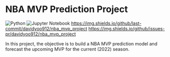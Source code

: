 # NBA MVP Prediction Project
![Python](https://img.shields.io/badge/python-3670A0?style=for-the-badge&logo=python&logoColor=ffdd54)
![Jupyter Notebook](https://img.shields.io/badge/jupyter-%23FA0F00.svg?style=for-the-badge&logo=jupyter&logoColor=white)
https://img.shields.io/github/last-commit/davidyoo912/nba_mvp_project
https://img.shields.io/github/issues-pr/davidyoo912/nba_mvp_project

In this project, the objective is to build a NBA MVP prediction model and forecast the upcoming MVP for the current (2022) season. 